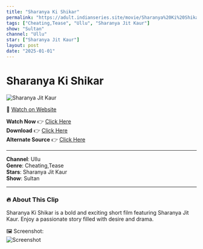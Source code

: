 ```yaml
---
title: "Sharanya Ki Shikar"
permalink: "https://adult.indianseries.site/movie/Sharanya%20Ki%20Shikar"
tags: ["Cheating,Tease", "Ullu", "Sharanya Jit Kaur"]
show: "Sultan"
channel: "Ullu"
star: ["Sharanya Jit Kaur"]
layout: post
date: "2025-01-01"
---
```


# Sharanya Ki Shikar

![Sharanya Jit Kaur](https://shorts.desisins.com/wp-content/uploads/2024/10/Sharanya-Sultan-Ullu-DesiSins.com_.jpg)

🔗 [Watch on Website](https://adult.indianseries.site/movie/Sharanya%20Ki%20Shikar)

**Watch Now** 👉 [Click Here](https://adult.indianseries.site/movie/Sharanya%20Ki%20Shikar)  
**Download** 👉 [Click Here](https://adult.indianseries.site/movie/Sharanya%20Ki%20Shikar)  
**Alternate Source** 👉 [Click Here](https://adult.indianseries.site/movie/Sharanya%20Ki%20Shikar)

---

**Channel**: Ullu  
**Genre**: Cheating,Tease  
**Stars**: Sharanya Jit Kaur  
**Show**: Sultan

---

### 🔥 About This Clip

Sharanya Ki Shikar is a bold and exciting short film featuring Sharanya Jit Kaur. Enjoy a passionate story filled with desire and drama.
 
🖼️ Screenshot:  
![Screenshot](https://shorts.desisins.com/wp-content/uploads/2024/10/Sharanya-Sultan-Ullu-DesiSins.com_.jpg)
